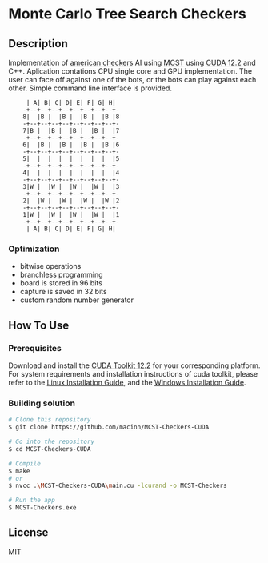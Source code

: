 # Monte Carlo Tree Search Checkers

## Description
Implementation of [american checkers](https://www.usacheckers.com/) AI using [MCST](https://en.wikipedia.org/wiki/Monte_Carlo_tree_search) using [CUDA 12.2](https://developer.nvidia.com/cuda-downloads) and C++. Aplication contations CPU single core and GPU implementation. The user can face off against one of the bots, or the bots can play against each other. 
Simple command line interface is provided.

         | A| B| C| D| E| F| G| H|
        -+--+--+--+--+--+--+--+--+-
        8|  |B |  |B |  |B |  |B |8
        -+--+--+--+--+--+--+--+--+-
        7|B |  |B |  |B |  |B |  |7
        -+--+--+--+--+--+--+--+--+-
        6|  |B |  |B |  |B |  |B |6
        -+--+--+--+--+--+--+--+--+-
        5|  |  |  |  |  |  |  |  |5
        -+--+--+--+--+--+--+--+--+-
        4|  |  |  |  |  |  |  |  |4
        -+--+--+--+--+--+--+--+--+-
        3|W |  |W |  |W |  |W |  |3
        -+--+--+--+--+--+--+--+--+-
        2|  |W |  |W |  |W |  |W |2
        -+--+--+--+--+--+--+--+--+-
        1|W |  |W |  |W |  |W |  |1
        -+--+--+--+--+--+--+--+--+-
         | A| B| C| D| E| F| G| H|

### Optimization
  - bitwise operations
  - branchless programming
  - board is stored in 96 bits
  - capture is saved in 32 bits
  - custom random number generator
  
## How To Use

### Prerequisites

Download and install the [CUDA Toolkit 12.2](https://developer.nvidia.com/cuda-downloads) for your corresponding platform.
For system requirements and installation instructions of cuda toolkit, please refer to the [Linux Installation Guide](http://docs.nvidia.com/cuda/cuda-installation-guide-linux/), and the [Windows Installation Guide](http://docs.nvidia.com/cuda/cuda-installation-guide-microsoft-windows/index.html).

### Building solution

```bash
# Clone this repository
$ git clone https://github.com/macinn/MCST-Checkers-CUDA

# Go into the repository
$ cd MCST-Checkers-CUDA

# Compile
$ make
# or
$ nvcc .\MCST-Checkers-CUDA\main.cu -lcurand -o MCST-Checkers

# Run the app
$ MCST-Checkers.exe
```

## License
MIT

